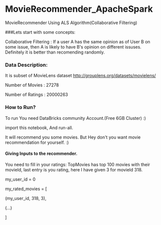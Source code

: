 # MovieRecommender_ApacheSpark
MovieRecommender Using ALS Algorithm(Collaborative Filtering)

###Lets start with some concepts:

Collaborative Filtering : If a user A has the same opinion as of User B on some issue, then A is likely to have B's opinion on different
issuses.
Definitely it is better than recomending randomly.

### Data Description:
It is subset of MovieLens dataset http://grouplens.org/datasets/movielens/

Number of Movies : 27278

Number of Ratings : 20000263


### How to Run?
To run You need DataBricks community Account.(Free 6GB Cluster) :)

import this notebook, And run-all. 

It will recommend you some movies. But Hey don't you want movie recommendation for yourself. :)

#### Giving Inputs to the recommender.
You need to fill in your ratings: TopMovies has top 100 movies with their movieId, last entry is you rating, here I have given 3 for movieId 318.

my_user_id = 0

my_rated_movies = [

  (my_user_id, 318, 3),
  
  (...)
  
]

